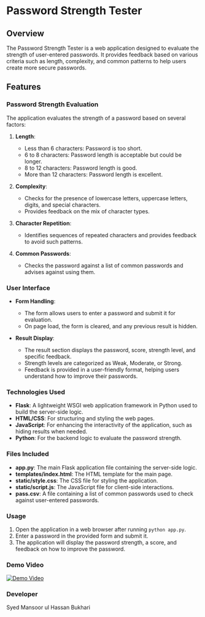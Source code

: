 # Password Strength Tester

## Overview

The Password Strength Tester is a web application designed to evaluate the strength of user-entered passwords. It provides feedback based on various criteria such as length, complexity, and common patterns to help users create more secure passwords.

## Features

### Password Strength Evaluation

The application evaluates the strength of a password based on several factors:

1. **Length**:
   - Less than 6 characters: Password is too short.
   - 6 to 8 characters: Password length is acceptable but could be longer.
   - 8 to 12 characters: Password length is good.
   - More than 12 characters: Password length is excellent.

2. **Complexity**:
   - Checks for the presence of lowercase letters, uppercase letters, digits, and special characters.
   - Provides feedback on the mix of character types.

3. **Character Repetition**:
   - Identifies sequences of repeated characters and provides feedback to avoid such patterns.

4. **Common Passwords**:
   - Checks the password against a list of common passwords and advises against using them.

### User Interface

- **Form Handling**:
  - The form allows users to enter a password and submit it for evaluation.
  - On page load, the form is cleared, and any previous result is hidden.

- **Result Display**:
  - The result section displays the password, score, strength level, and specific feedback.
  - Strength levels are categorized as Weak, Moderate, or Strong.
  - Feedback is provided in a user-friendly format, helping users understand how to improve their passwords.

### Technologies Used

- **Flask**: A lightweight WSGI web application framework in Python used to build the server-side logic.
- **HTML/CSS**: For structuring and styling the web pages.
- **JavaScript**: For enhancing the interactivity of the application, such as hiding results when needed.
- **Python**: For the backend logic to evaluate the password strength.

### Files Included

- **app.py**: The main Flask application file containing the server-side logic.
- **templates/index.html**: The HTML template for the main page.
- **static/style.css**: The CSS file for styling the application.
- **static/script.js**: The JavaScript file for client-side interactions.
- **pass.csv**: A file containing a list of common passwords used to check against user-entered passwords.

### Usage

1. Open the application in a web browser after running `python app.py`.
2. Enter a password in the provided form and submit it.
3. The application will display the password strength, a score, and feedback on how to improve the password.

### Demo Video

[![Demo Video](https://img.youtube.com/vi/lIsYJMiZz9Q/maxresdefault.jpg)](https://youtu.be/lIsYJMiZz9Q)

### Developer

Syed Mansoor ul Hassan Bukhari
